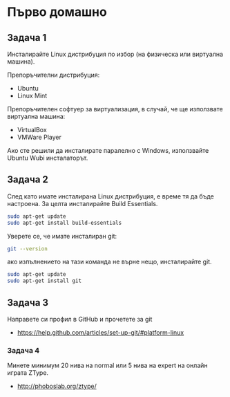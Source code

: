 # Първо домашно
## Задача 1
Инсталирайте Linux дистрибуция по избор (на физическа или виртуална машина).

Препоръчителни дистрибуция:

- Ubuntu
- Linux Mint

Препоръчителен софтуер за виртуализация, в случай, че ще използвате виртуална машина:

- VirtualBox
- VMWare Player

Ако сте решили да инсталирате паралелно с Windows, използвайте Ubuntu Wubi инсталаторът.

## Задача 2
След като имате инсталирана Linux дистрибуция, е време тя да бъде настроена. За целта инсталирайте Build Essentials.

```bash
sudo apt-get update
sudo apt-get install build-essentials
```

Уверете се, че имате инсталиран git:

```bash
git --version
```

ако изпълнението на тази команда не върне нещо, инсталирайте git.

```bash
sudo apt-get update
sudo apt-get install git
```

## Задача 3
Направете си профил в GitHub и прочетете за git

- https://help.github.com/articles/set-up-git/#platform-linux

### Задача 4
Минете минимум 20 нива на normal или 5 нива на expert на онлайн играта ZType.

- http://phoboslab.org/ztype/
